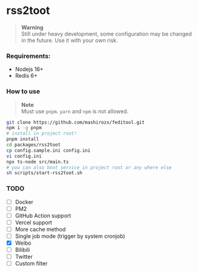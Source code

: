 rss2toot
===

> **Warning**  
> Still under heavy development, some configuration may be changed in the future. Use it with your own risk.

### Requirements:

- Nodejs 16+
- Redis 6+

### How to use

> **Note**  
> Must use `pnpm`. `yarn` and `npm` is not allowed.

```bash
git clone https://github.com/mashirozx/feditool.git
npm i -g pnpm
# install in project root!
pnpm install
cd packages/rss2toot
cp config.sample.ini config.ini
vi config.ini
npx ts-node src/main.ts
# you can also boot service in project root or any where else
sh scripts/start-rss2toot.sh
```

### TODO
- [ ] Docker
- [ ] PM2
- [ ] GitHub Action support
- [ ] Vercel support
- [ ] More cache method
- [ ] Single job mode (trigger by system cronjob)
- [x] Weibo
- [ ] Bilibili
- [ ] Twitter
- [ ] Custom filter
